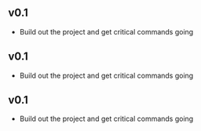 ## v0.1
- Build out the project and get critical commands going
## v0.1
- Build out the project and get critical commands going
## v0.1
- Build out the project and get critical commands going

